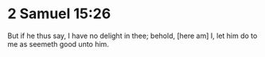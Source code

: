 # 2 Samuel 15:26

But if he thus say, I have no delight in thee; behold, [here am] I, let him do to me as seemeth good unto him.